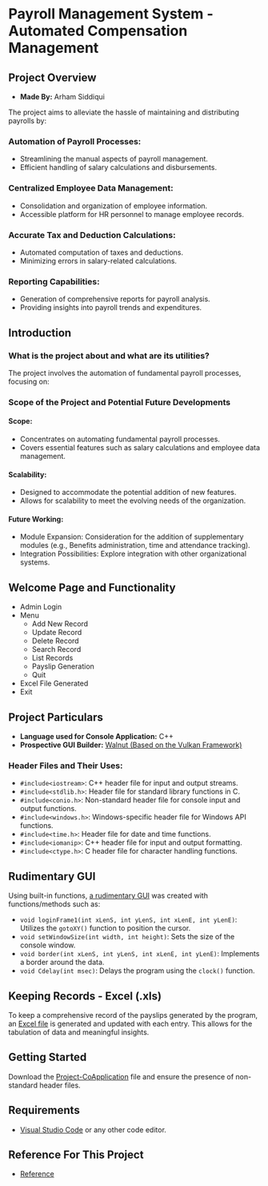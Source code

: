 # Payroll Management System - Automated Compensation Management

## Project Overview

- **Made By:** Arham Siddiqui

The project aims to alleviate the hassle of maintaining and distributing payrolls by:

### Automation of Payroll Processes:

- Streamlining the manual aspects of payroll management.
- Efficient handling of salary calculations and disbursements.

### Centralized Employee Data Management:

- Consolidation and organization of employee information.
- Accessible platform for HR personnel to manage employee records.

### Accurate Tax and Deduction Calculations:

- Automated computation of taxes and deductions.
- Minimizing errors in salary-related calculations.

### Reporting Capabilities:

- Generation of comprehensive reports for payroll analysis.
- Providing insights into payroll trends and expenditures.

## Introduction

### What is the project about and what are its utilities?

The project involves the automation of fundamental payroll processes, focusing on:

### Scope of the Project and Potential Future Developments

#### Scope:

- Concentrates on automating fundamental payroll processes.
- Covers essential features such as salary calculations and employee data management.

#### Scalability:

- Designed to accommodate the potential addition of new features.
- Allows for scalability to meet the evolving needs of the organization.

#### Future Working:

- Module Expansion: Consideration for the addition of supplementary modules (e.g., Benefits administration, time and attendance tracking).
- Integration Possibilities: Explore integration with other organizational systems.

## Welcome Page and Functionality

- Admin Login
- Menu
  - Add New Record
  - Update Record
  - Delete Record
  - Search Record
  - List Records
  - Payslip Generation
  - Quit
- Excel File Generated
- Exit

## Project Particulars

- **Language used for Console Application:** C++
- **Prospective GUI Builder:** [Walnut (Based on the Vulkan Framework)](https://github.com/StudioCherno/Walnut)

### Header Files and Their Uses:

- `#include<iostream>`: C++ header file for input and output streams.
- `#include<stdlib.h>`: Header file for standard library functions in C.
- `#include<conio.h>`: Non-standard header file for console input and output functions.
- `#include<windows.h>`: Windows-specific header file for Windows API functions.
- `#include<time.h>`: Header file for date and time functions.
- `#include<iomanip>`: C++ header file for input and output formatting.
- `#include<ctype.h>`: C header file for character handling functions.

## Rudimentary GUI

Using built-in functions, [a rudimentary GUI](https://github.com/Arhams011/Payroll-Management-System-in-C-/blob/main/Visual%20Elements-Console%20Application.docx) was created with functions/methods such as:

- `void loginFrame1(int xLenS, int yLenS, int xLenE, int yLenE)`: Utilizes the `gotoXY()` function to position the cursor.
- `void setWindowSize(int width, int height)`: Sets the size of the console window.
- `void border(int xLenS, int yLenS, int xLenE, int yLenE)`: Implements a border around the data.
- `void Cdelay(int msec)`: Delays the program using the `clock()` function.

## Keeping Records - Excel (.xls)

To keep a comprehensive record of the payslips generated by the program, an [Excel file](Records.xls) is generated and updated with each entry. This allows for the tabulation of data and meaningful insights.

## Getting Started

Download the [Project-CoApplication](Project-CoApplication.cpp) file and ensure the presence of non-standard header files.

## Requirements

- [Visual Studio Code](https://code.visualstudio.com/) or any other code editor.

## Reference For This Project

- [Reference](https://github.com/VangaPoornaChand/Payroll-management-System-in-CPP-With-Documentation)
